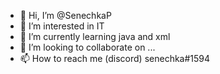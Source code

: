 - 👋 Hi, I’m @SenechkaP
- 👀 I’m interested in IT
- 🌱 I’m currently learning java and xml
- 💞️ I’m looking to collaborate on ...
- 📫 How to reach me (discord) senechka#1594

<!---
SenechkaP/SenechkaP is a ✨ special ✨ repository because its `README.md` (this file) appears on your GitHub profile.
You can click the Preview link to take a look at your changes.
--->
